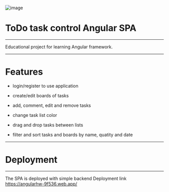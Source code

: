 ![image](https://user-images.githubusercontent.com/94802760/213434289-a8a403ad-e76c-4364-b536-39e83f2a95cb.png)

# ToDo task control Angular SPA

-------------------------------

Educational project for learning Angular framework. 

-------------------------------
# Features

* login/register to use application

* create/edit boards of tasks
* add, comment, edit and remove tasks
* change task list color
* drag and drop tasks between lists

* filter and sort tasks and boards by name, quatity and date

-------------------------------

# Deployment

-------------------------------

The SPA is deployed with simple backend
Deployment link https://angularhw-9f536.web.app/
